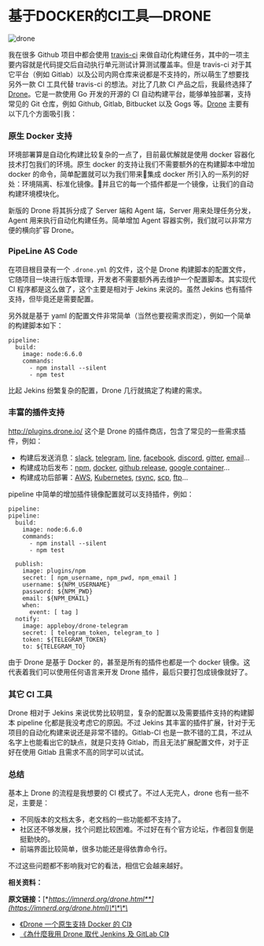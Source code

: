 # 基于DOCKER的CI工具—DRONE



![drone](https://p1.ssl.qhimg.com/t01eefa1424b3ec2668.jpg)

我在很多 Github 项目中都会使用 [travis-ci](http://travis-ci.org/) 来做自动化构建任务，其中的一项主要内容就是代码提交后自动执行单元测试计算测试覆盖率。但是 travis-ci 对于其它平台（例如 Gitlab）以及公司内网仓库来说都是不支持的，所以萌生了想要找另外一款 CI 工具代替 travis-ci 的想法。对比了几款 CI 产品之后，我最终选择了 [Drone](http://drone.io/)。它是一款使用 Go 开发的开源的 CI 自动构建平台，能够单独部署，支持常见的 Git 仓库，例如 Github, Gitlab, Bitbucket 以及 Gogs 等。[Drone](http://drone.io/) 主要有以下几个方面吸引我：

### 原生 Docker 支持

环境部署算是自动化构建比较复杂的一点了，目前最优解就是使用 docker 容器化技术打包我们的环境。原生 docker 的支持让我们不需要额外的在构建脚本中增加 docker 的命令，简单配置就可以为我们带来集成 docker 所引入的一系列的好处：环境隔离、标准化镜像。并且它的每一个插件都是一个镜像，让我们的自动构建环境模块化。

新版的 Drone 将其拆分成了 Server 端和 Agent 端，Server 用来处理任务分发，Agent 用来执行自动化构建任务。简单增加 Agent 容器实例，我们就可以非常方便的横向扩容 Drone。

### PipeLine AS Code

在项目根目录有一个 `.drone.yml` 的文件，这个是 Drone 构建脚本的配置文件，它随项目一块进行版本管理，开发者不需要额外再去维护一个配置脚本。其实现代 CI 程序都是这么做了，这个主要是相对于 Jekins 来说的。虽然 Jekins 也有插件支持，但毕竟还是需要配置。

另外就是基于 yaml 的配置文件非常简单（当然也要视需求而定），例如一个简单的构建脚本如下：

```text
pipeline:
  build:
    image: node:6.6.0
    commands:
      - npm install --silent
      - npm test
```

比起 Jekins 纷繁复杂的配置，Drone 几行就搞定了构建的需求。

### 丰富的插件支持

http://plugins.drone.io/ 这个是 Drone 的插件商店，包含了常见的一些需求插件，例如：

* 构建后发送消息：[slack](http://plugins.drone.io/drone-plugins/drone-slack/), [telegram](http://plugins.drone.io/appleboy/drone-telegram/), [line](http://plugins.drone.io/appleboy/drone-line/), [facebook](http://plugins.drone.io/appleboy/drone-facebook/), [discord](http://plugins.drone.io/appleboy/drone-discord/), [gitter](http://plugins.drone.io/drone-plugins/drone-gitter/), [email](http://plugins.drone.io/drillster/drone-email/)...
* 构建成功后发布：[npm](http://plugins.drone.io/drone-plugins/drone-npm/), [docker](http://plugins.drone.io/drone-plugins/drone-docker/), [github release](http://plugins.drone.io/drone-plugins/drone-github-release/), [google container](http://plugins.drone.io/drone-plugins/drone-gcr/)...
* 构建成功后部署：[AWS](http://plugins.drone.io/devops-israel/drone-ecs-deploy/), [Kubernetes](http://plugins.drone.io/mactynow/drone-kubernetes/), [rsync](http://plugins.drone.io/drillster/drone-rsync/), [scp](http://plugins.drone.io/appleboy/drone-scp/), [ftp](http://plugins.drone.io/christophschlosser/drone-ftps/)...

pipeline 中简单的增加插件镜像配置就可以支持插件，例如：

```text
pipeline:
pipeline:
  build:
    image: node:6.6.0
    commands:
      - npm install --silent
      - npm test
  
  publish:
    image: plugins/npm
    secret: [ npm_username, npm_pwd, npm_email ]
    username: ${NPM_USERNAME}
    password: ${NPM_PWD}
    email: ${NPM_EMAIL}
    when:
      event: [ tag ]
  notify:
    image: appleboy/drone-telegram
    secret: [ telegram_token, telegram_to ]
    token: ${TELEGRAM_TOKEN}
    to: ${TELEGRAM_TO}
```

由于 Drone 是基于 Docker 的，甚至是所有的插件也都是一个 docker 镜像。这代表着我们可以使用任何语言来开发 Drone 插件，最后只要打包成镜像就好了。

### 其它 CI 工具

Drone 相对于 Jekins 来说优势比较明显，复杂的配置以及需要插件支持的构建脚本 pipeline 化都是我没考虑它的原因。不过 Jekins 其丰富的插件扩展，针对于无项目的自动化构建来说还是非常不错的。Gitlab-CI 也是一款不错的工具，不过从名字上也能看出它的缺点，就是只支持 Gitlab，而且无法扩展配置文件，对于正好在使用 Gitlab 且需求不高的同学可以试试。

### 总结

基本上 Drone 的流程是我想要的 CI 模式了。不过人无完人，drone 也有一些不足，主要是：

* 不同版本的文档太多，老文档的一些功能都不支持了。
* 社区还不够发展，找个问题比较困难。不过好在有个官方论坛，作者回复倒是挺勤快的。
* 前端界面比较简单，很多功能还是得依靠命令行。

不过这些问题都不影响我对它的看法，相信它会越来越好。

**相关资料：**

**原文链接：**[**https://imnerd.org/drone.html**](https://imnerd.org/drone.html)\*\*\*\*

* [《Drone 一个原生支持 Docker 的 CI》](https://aisensiy.github.io/2017/08/04/drone-best-ci/)
* [《為什麼我用 Drone 取代 Jenkins 及 GitLab CI》](https://blog.wu-boy.com/2017/09/why-i-choose-drone-as-ci-cd-tool/)

